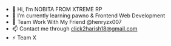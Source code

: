 - 👋 Hi, I’m NOBITA FROM XTREME RP
- 🌱 I’m currently learning pawno & Frontend Web Development
- 💞️ Team Work With My Friend @henryzx007
- 📫 Contact me through click2harish18@gmail.com
- ⚡ Team X 

<!---
NOBITA-XTREME/NOBITA-XTREME is a ✨ special ✨ repository because its `README.md` (this file) appears on your GitHub profile.
You can click the Preview link to take a look at your changes.
--->
